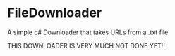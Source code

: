 # FileDownloader
A simple c# Downloader that takes URLs from a .txt file



THIS DOWNLOADER IS VERY MUCH NOT DONE YET!!
